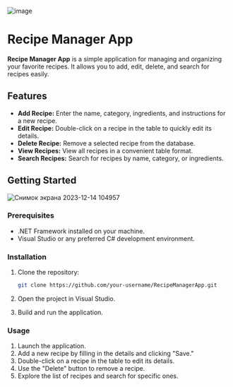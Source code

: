 
![image](https://github.com/jibek1201/C-project/assets/144125710/f15d7949-76fa-46e5-8798-9d7e088ad08b)

# Recipe Manager App

**Recipe Manager App** is a simple application for managing and organizing your favorite recipes. It allows you to add, edit, delete, and search for recipes easily.

## Features

- **Add Recipe:** Enter the name, category, ingredients, and instructions for a new recipe.
- **Edit Recipe:** Double-click on a recipe in the table to quickly edit its details.
- **Delete Recipe:** Remove a selected recipe from the database.
- **View Recipes:** View all recipes in a convenient table format.
- **Search Recipes:** Search for recipes by name, category, or ingredients.

## Getting Started

![Снимок экрана 2023-12-14 104957](https://github.com/jibek1201/C-project/assets/100151471/55aae0ad-d1e7-4bce-8231-69aad5fbcc83)


### Prerequisites

- .NET Framework installed on your machine.
- Visual Studio or any preferred C# development environment.

### Installation

1. Clone the repository:

    ```bash
    git clone https://github.com/your-username/RecipeManagerApp.git
    ```

2. Open the project in Visual Studio.

3. Build and run the application.

### Usage

1. Launch the application.
2. Add a new recipe by filling in the details and clicking "Save."
3. Double-click on a recipe in the table to edit its details.
4. Use the "Delete" button to remove a recipe.
5. Explore the list of recipes and search for specific ones.
